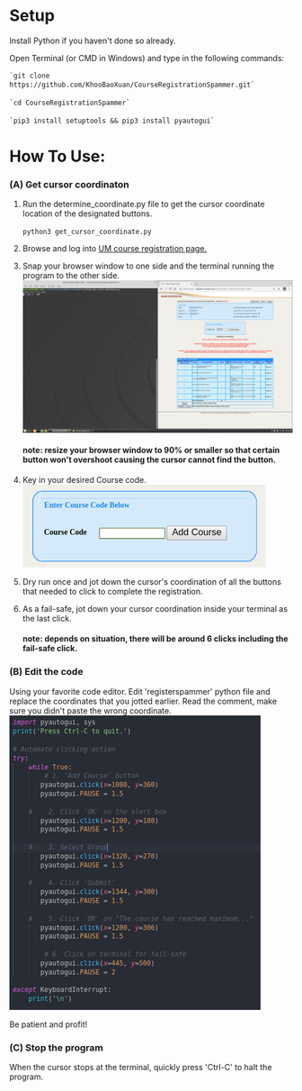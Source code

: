 # Setup
Install Python if you haven't done so already.

Open Terminal (or CMD in Windows) and type in the following commands:
    
    `git clone https://github.com/KhooBaoXuan/CourseRegistrationSpammer.git`

    `cd CourseRegistrationSpammer`
    
    `pip3 install setuptools && pip3 install pyautogui`

# How To Use: 
### (A) Get cursor coordinaton
 1. Run the determine_coordinate.py file to get the cursor coordinate location of the designated buttons.

    `python3 get_cursor_coordinate.py`

2. Browse and log into [UM course registration page.](register.um.edu.my/daftar/loginstud.asp)

3. Snap your browser window to one side and the terminal running the program to the other side.
![Snap windows side-by-side](./assets/snapping_windows.png)
    #### note: resize your browser window to 90% or smaller so that certain button won't overshoot causing the cursor cannot find the button.

3. Key in your desired Course code.
![Key in desired course code](./assets/enter_course_code.png)

4. Dry run once and jot down the cursor's coordination of all the buttons that needed to click to complete the registration.

5. As a fail-safe, jot down your cursor coordination inside your terminal as the last click. 
    #### note: depends on situation, there will be around 6 clicks including the fail-safe click.

### (B) Edit the code
Using your favorite code editor. Edit 'registerspammer' python file and replace the coordinates that you jotted earlier. Read the comment, make sure you didn't paste the wrong coordinate.
![Modify cursor coordinate](./assets/modify_cursor_coordinate.png)

Be patient and profit!



### (C) Stop the program

When the cursor stops at the terminal, quickly press 'Ctrl-C' to halt the program. 
